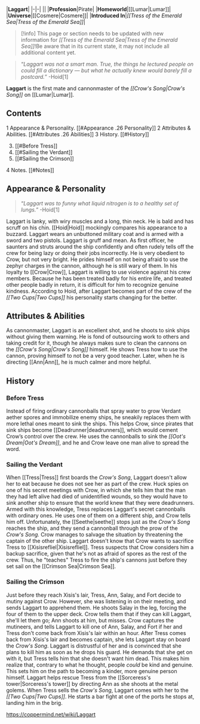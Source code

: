 |**Laggart**|
|-|-|
||
|**Profession**|Pirate|
|**Homeworld**|[[Lumar\|Lumar]]|
|**Universe**|[[Cosmere\|Cosmere]]|
|**Introduced In**|*[[Tress of the Emerald Sea\|Tress of the Emerald Sea]]*|

> [!info] This page or section needs to be updated with new information for *[[Tress of the Emerald Sea\|Tress of the Emerald Sea]]*!Be aware that in its current state, it may not include all additional content yet.

>“*Laggart was not a smart man. True, the things he lectured people on could fill a dictionary — but what he *actually* knew would barely fill a postcard.*”
\-Hoid[1]


**Laggart** is the first mate and cannonmaster of the *[[Crow's Song\|Crow's Song]]* on [[Lumar\|Lumar]].

## Contents

1 Appearance & Personality. [[#Appearance .26 Personality]] 
2 Attributes & Abilities. [[#Attributes .26 Abilities]] 
3 History. [[#History]] 

3. [[#Before Tress]] 
3. [[#Sailing the Verdant]] 
3. [[#Sailing the Crimson]] 


4 Notes. [[#Notes]] 


## Appearance & Personality
>“*Laggart was to funny what liquid nitrogen is to a healthy set of lungs.*”
\-Hoid[1]


Laggart is lanky, with wiry muscles and a long, thin neck. He is bald and has scruff on his chin. [[Hoid\|Hoid]] mockingly compares his appearance to a buzzard. Laggart wears an unbuttoned military coat and is armed with a sword and two pistols.
Laggart is gruff and mean. As first officer, he saunters and struts around the ship confidently and often rudely tells off the crew for being lazy or doing their jobs incorrectly. He is very obedient to Crow, but not very bright. He prides himself on not being afraid to use the zephyr charges in the cannon, although he is still wary of them.
In his loyalty to [[Crow\|Crow]], Laggart is willing to use violence against his crew members. Because he has been treated badly for his entire life, and treated other people badly in return, it is difficult for him to recognize genuine kindness.
According to Hoid, after Laggart becomes part of the crew of the *[[Two Cups\|Two Cups]]* his personality starts changing for the better.

## Attributes & Abilities
As cannonmaster, Laggart is an excellent shot, and he shoots to sink ships without giving them warning. He is fond of outsourcing work to others and taking credit for it, though he always makes sure to clean the cannons on the *[[Crow's Song\|Crow's Song]]* himself.
He shows Tress how to use the cannon, proving himself to not be a very good teacher. Later, when he is directing [[Ann\|Ann]], he is much calmer and more helpful.

## History
### Before Tress
Instead of firing ordinary cannonballs that spray water to grow Verdant aether spores and immobilize enemy ships, he sneakily replaces them with more lethal ones meant to sink the ships. This helps Crow, since pirates that sink ships become [[Deadrunner\|deadrunners]], which would cement Crow’s control over the crew. He uses the cannonballs to sink the *[[Oot's Dream\|Oot's Dream]]*, and he and Crow leave one man alive to spread the word.

### Sailing the Verdant
When [[Tress\|Tress]] first boards the *Crow's Song*, Laggart doesn't allow her to eat because he does not see her as part of the crew. Huck spies on one of his secret meetings with Crow, in which she tells him that the man they had left alive had died of unidentified wounds, so they would have to sink another ship to ensure that the world knew that they were deadrunners.
Armed with this knowledge, Tress replaces Laggart's secret cannonballs with ordinary ones. He uses one of them on a different ship, and Crow tells him off. Unfortunately, the [[Seethe\|seethe]] stops just as the *Crow's Song* reaches the ship, and they send a cannonball through the prow of the *Crow's Song.* Crow manages to salvage the situation by threatening the captain of the other ship.
Laggart doesn't know that Crow wants to sacrifice Tress to [[Xisisrefliel\|Xisisrefliel]]. Tress suspects that Crow considers him a backup sacrifice, given that he's not as afraid of spores as the rest of the crew. Thus, he "teaches" Tress to fire the ship's cannons just before they set sail on the [[Crimson Sea\|Crimson Sea]].

### Sailing the Crimson
Just before they reach Xisis's lair, Tress, Ann, Salay, and Fort decide to mutiny against Crow. However, she was listening in on their meeting, and sends Laggart to apprehend them. He shoots Salay in the leg, forcing the four of them to the upper deck. Crow tells them that if they can kill Laggart, she'll let them go; Ann shoots at him, but misses. Crow captures the mutineers, and tells Laggart to kill one of Ann, Salay, and Fort if her and Tress don't come back from Xisis's lair within an hour.
After Tress comes back from Xisis's lair and becomes captain, she lets Laggart stay on board the *Crow's Song*. Laggart is distrustful of her and is convinced that she plans to kill him as soon as he drops his guard. He demands that she get on with it, but Tress tells him that she doesn't want him dead. This makes him realize that, contrary to what he thought, people *could* be kind and genuine. This sets him on the path to becoming a kinder, more genuine person himself.
Laggart helps rescue Tress from the [[Sorceress's tower\|Sorceress's tower]] by directing Ann as she shoots at the metal golems.
When Tress sells the *Crow's Song*, Laggart comes with her to the *[[Two Cups\|Two Cups]]*. He starts a bar fight at one of the ports he stops at, landing him in the brig.



https://coppermind.net/wiki/Laggart